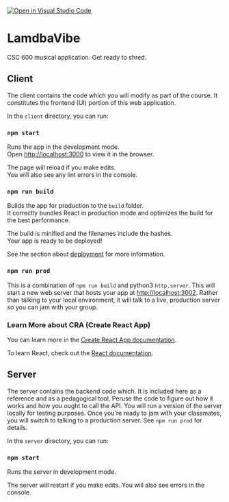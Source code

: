 [![Open in Visual Studio Code](https://classroom.github.com/assets/open-in-vscode-f059dc9a6f8d3a56e377f745f24479a46679e63a5d9fe6f495e02850cd0d8118.svg)](https://classroom.github.com/online_ide?assignment_repo_id=6116718&assignment_repo_type=AssignmentRepo)
# LamdbaVibe

CSC 600 musical application. Get ready to shred.

## Client

The client contains the code which you will modify as part of the course. It constitutes the frontend (UI) portion of this web application.

In the `client` directory, you can run:

### `npm start`

Runs the app in the development mode.\
Open [http://localhost:3000](http://localhost:3000) to view it in the browser.

The page will reload if you make edits.\
You will also see any lint errors in the console.

### `npm run build`

Builds the app for production to the `build` folder.\
It correctly bundles React in production mode and optimizes the build for the best performance.

The build is minified and the filenames include the hashes.\
Your app is ready to be deployed!

See the section about [deployment](https://facebook.github.io/create-react-app/docs/deployment) for more information.

### `npm run prod`

This is a combination of `npm run build` and python3 `http.server`. This will start a new web server that hosts your app at [http://localhost:3002](http://localhost:3002). Rather than talking to your local environment, it will talk to a live, production server so you can jam with your group.

### Learn More about CRA (Create React App)

You can learn more in the [Create React App documentation](https://facebook.github.io/create-react-app/docs/getting-started).

To learn React, check out the [React documentation](https://reactjs.org/).

## Server

The server contains the backend code which. It is included here as a reference and as a pedagogical tool. Peruse the code to figure out how it works and how you ought to call the API. You will run a version of the server locally for testing purposes. Once you're ready to jam with your classmates, you will switch to talking to a production server. See `npm run prod` for details.

In the `server` directory, you can run:

### `npm start`

Runs the server in development mode.

The server will restart if you make edits.
You will also see errors in the console.
